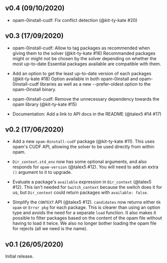 v0.4 (09/10/2020)
----------------

- opam-0install-cudf: Fix conflict detection (@kit-ty-kate #20)

v0.3 (17/09/2020)
----------------

- opam-0install-cudf: Allow to tag packages as recommended when giving them to the solver (@kit-ty-kate #16)
  Recommanded packages might or might not be chosen by the solver depending on whether
  the most up-to-date Essential packages available are compatible with them.

- Add an option to get the least up-to-date version of each packages (@kit-ty-kate #18)
  Option available in both opam-0install and opam-0install-cudf libraries
  as well as a new --prefer-oldest option to the opam-0install binary.

- opam-0install-cudf: Remove the unnecessary dependency towards the opam library (@kit-ty-kate #15)

- Documentation: Add a link to API docs in the README (@talex5 #14 #17)

v0.2 (17/06/2020)
----------------

- Add a new `opam-0install-cudf` package (@kit-ty-kate #11).
  This uses opam's CUDF API, allowing the solver to be used directly from within opam.

- `Dir_context.std_env` now has some optional arguments, and also responds for `opam-version` (@talex5 #12).
  You will need to add an extra `()` argument to it to upgrade.

- Evaluate a package's `available` expression in `Dir_context` (@talex5 #12).
  This isn't needed for `Switch_context` because the switch does it for us, but
  `Dir_context` could return packages with `available: false`.

- Simplify the `CONTEXT` API (@talex5 #12).
  `candidates` now returns either `Ok opam` or `Error pkg` for each package.
  This is clearer than using an option type and avoids the need for a separate
  `load` function. It also makes it possible to filter packages based on the
  content of the opam file without having to load it twice. We also no longer
  bother loading the opam file for rejects (all we need is the name).

v0.1 (26/05/2020)
----------------

Initial release.
